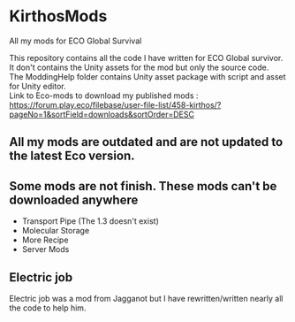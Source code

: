 # KirthosMods
All my mods for ECO Global Survival

This repository contains all the code I have written for ECO Global survivor.  
It don't contains the Unity assets for the mod but only the source code.   
The ModdingHelp folder contains Unity asset package with script and asset for Unity editor.  
Link to Eco-mods to download my published mods : https://forum.play.eco/filebase/user-file-list/458-kirthos/?pageNo=1&sortField=downloads&sortOrder=DESC

## All my mods are outdated and are not updated to the latest Eco version.

## Some mods are not finish. These mods can't be downloaded anywhere
- Transport Pipe (The 1.3 doesn't exist)
- Molecular Storage
- More Recipe
- Server Mods

## Electric job
Electric job was a mod from Jagganot but I have rewritten/written nearly all the code to help him.
